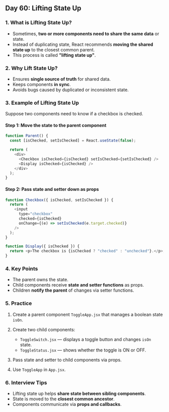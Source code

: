 ## Day 60: Lifting State Up

### 1. What is Lifting State Up?

* Sometimes, **two or more components need to share the same data** or state.
* Instead of duplicating state, React recommends **moving the shared state up** to the closest common parent.
* This process is called **"lifting state up"**.

<div class="section-break"></div>

### 2. Why Lift State Up?

* Ensures **single source of truth** for shared data.
* Keeps components **in sync**.
* Avoids bugs caused by duplicated or inconsistent state.

<div class="section-break"></div>

### 3. Example of Lifting State Up

Suppose two components need to know if a checkbox is checked.

#### Step 1: Move the state to the parent component

```js
function Parent() {
  const [isChecked, setIsChecked] = React.useState(false);

  return (
    <div>
      <Checkbox isChecked={isChecked} setIsChecked={setIsChecked} />
      <Display isChecked={isChecked} />
    </div>
  );
}
```

#### Step 2: Pass state and setter down as props

```js
function Checkbox({ isChecked, setIsChecked }) {
  return (
    <input
      type="checkbox"
      checked={isChecked}
      onChange={(e) => setIsChecked(e.target.checked)}
    />
  );
}

function Display({ isChecked }) {
  return <p>The checkbox is {isChecked ? "checked" : "unchecked"}.</p>;
}
```

<div class="section-break"></div>

### 4. Key Points

* The parent owns the state.
* Child components receive **state and setter functions** as props.
* Children **notify the parent** of changes via setter functions.

<div class="section-break"></div>

### 5. Practice

<div class="practice">

1. Create a parent component `ToggleApp.jsx` that manages a boolean state `isOn`.
2. Create two child components:

   * `ToggleSwitch.jsx` — displays a toggle button and changes `isOn` state.
   * `ToggleStatus.jsx` — shows whether the toggle is ON or OFF.
3. Pass state and setter to child components via props.
4. Use `ToggleApp` in `App.jsx`.

</div>

<div class="section-break"></div>

### 6. Interview Tips

* Lifting state up helps **share state between sibling components**.
* State is moved to the **closest common ancestor**.
* Components communicate via **props and callbacks**.

<div class="section-break"></div>

